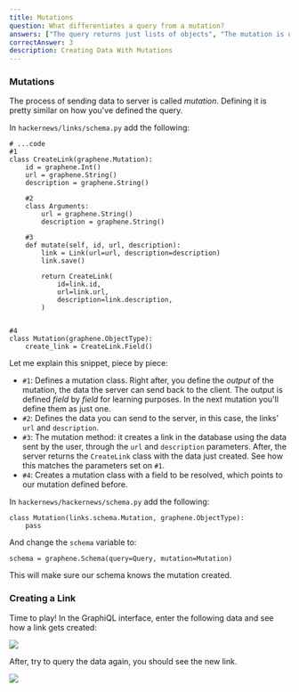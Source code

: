 ```yaml
---
title: Mutations
question: What differentiates a query from a mutation?
answers: ["The query returns just lists of objects", "The mutation is used for pagination", "Mutations are used for getting data and queries for sending data", "Mutations are used for sending data and queries for getting data"]
correctAnswer: 3
description: Creating Data With Mutations
---
```


### Mutations
The process of sending data to server is called *mutation*. Defining it is pretty similar on how you've defined the query.

<Instruction>

In `hackernews/links/schema.py` add the following:

```python(path=".../graphql-python/hackernews/links/schema.py")
# ...code
#1
class CreateLink(graphene.Mutation):
    id = graphene.Int()
    url = graphene.String()
    description = graphene.String()

    #2
    class Arguments:
        url = graphene.String()
        description = graphene.String()

    #3
    def mutate(self, id, url, description):
        link = Link(url=url, description=description)
        link.save()

        return CreateLink(
            id=link.id,
            url=link.url,
            description=link.description,
        )


#4
class Mutation(graphene.ObjectType):
    create_link = CreateLink.Field()
```

</Instruction>

Let me explain this snippet, piece by piece:

* `#1`: Defines a mutation class. Right after, you define the *output* of the mutation, the data the server can send back to the client. The output is defined *field* by *field* for learning purposes. In the next mutation you'll define them as just one.
* `#2`: Defines the data you can send to the server, in this case, the links' `url` and `description`.
* `#3`: The mutation method: it creates a link in the database using the data sent by the user, through the `url` and `description` parameters. After, the server returns the `CreateLink` class with the data just created. See how this matches the parameters set on `#1`.
* `#4`: Creates a mutation class with a field to be resolved, which points to our mutation defined before.

<Instruction>

In `hackernews/hackernews/schema.py` add the following:

```python(path=".../graphql-python/hackernews/hackernews/schema.py")
class Mutation(links.schema.Mutation, graphene.ObjectType):
    pass
```

</Instruction>

<Instruction>

And change the `schema` variable to:

```python(path=".../graphql-python/hackernews/hackernews/schema.py")
schema = graphene.Schema(query=Query, mutation=Mutation)
```

</Instruction>

This will make sure our schema knows the mutation created.

### Creating a Link
Time to play! In the GraphiQL interface, enter the following data and see how a link gets created:

![](http://i.imgur.com/L2BA6eV.png)

After, try to query the data again, you should see the new link.

![](http://i.imgur.com/wjinT5F.png)
